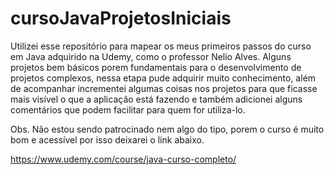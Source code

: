# cursoJavaProjetosIniciais

Utilizei esse repositório para mapear os meus primeiros passos do curso em Java adquirido na Udemy,
como o professor Nelio Alves. 
Alguns projetos bem básicos porem fundamentais para o desenvolvimento de projetos complexos,
nessa etapa pude adquirir muito conhecimento, além de acompanhar incrementei algumas coisas 
nos projetos para que ficasse mais visível o que a aplicação está fazendo e também adicionei 
alguns comentários que podem facilitar para quem for utiliza-lo.

Obs. Não estou sendo patrocinado nem algo do tipo, porem o curso 
é muito bom e acessível por isso deixarei o link abaixo.

https://www.udemy.com/course/java-curso-completo/
